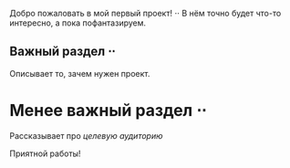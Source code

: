 Добро пожаловать в мой первый проект! ⋅⋅
В нём точно будет что-то интересно, а пока пофантазируем.

## Важный раздел ⋅⋅
Описывает то, зачем нужен проект.

# Менее важный раздел ⋅⋅
Рассказывает про *целевую аудиторию*

Приятной работы!
